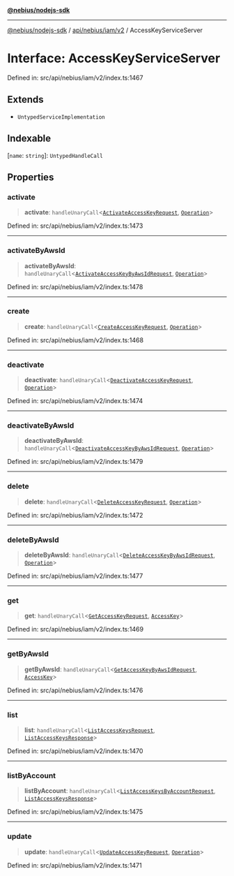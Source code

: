 [**@nebius/nodejs-sdk**](../../../../../README.md)

---

[@nebius/nodejs-sdk](../../../../../README.md) / [api/nebius/iam/v2](../README.md) / AccessKeyServiceServer

# Interface: AccessKeyServiceServer

Defined in: src/api/nebius/iam/v2/index.ts:1467

## Extends

- `UntypedServiceImplementation`

## Indexable

\[`name`: `string`\]: `UntypedHandleCall`

## Properties

### activate

> **activate**: `handleUnaryCall`\<[`ActivateAccessKeyRequest`](ActivateAccessKeyRequest.md), [`Operation`](../../../common/v1/interfaces/Operation.md)\>

Defined in: src/api/nebius/iam/v2/index.ts:1473

---

### activateByAwsId

> **activateByAwsId**: `handleUnaryCall`\<[`ActivateAccessKeyByAwsIdRequest`](ActivateAccessKeyByAwsIdRequest.md), [`Operation`](../../../common/v1/interfaces/Operation.md)\>

Defined in: src/api/nebius/iam/v2/index.ts:1478

---

### create

> **create**: `handleUnaryCall`\<[`CreateAccessKeyRequest`](CreateAccessKeyRequest.md), [`Operation`](../../../common/v1/interfaces/Operation.md)\>

Defined in: src/api/nebius/iam/v2/index.ts:1468

---

### deactivate

> **deactivate**: `handleUnaryCall`\<[`DeactivateAccessKeyRequest`](DeactivateAccessKeyRequest.md), [`Operation`](../../../common/v1/interfaces/Operation.md)\>

Defined in: src/api/nebius/iam/v2/index.ts:1474

---

### deactivateByAwsId

> **deactivateByAwsId**: `handleUnaryCall`\<[`DeactivateAccessKeyByAwsIdRequest`](DeactivateAccessKeyByAwsIdRequest.md), [`Operation`](../../../common/v1/interfaces/Operation.md)\>

Defined in: src/api/nebius/iam/v2/index.ts:1479

---

### delete

> **delete**: `handleUnaryCall`\<[`DeleteAccessKeyRequest`](DeleteAccessKeyRequest.md), [`Operation`](../../../common/v1/interfaces/Operation.md)\>

Defined in: src/api/nebius/iam/v2/index.ts:1472

---

### deleteByAwsId

> **deleteByAwsId**: `handleUnaryCall`\<[`DeleteAccessKeyByAwsIdRequest`](DeleteAccessKeyByAwsIdRequest.md), [`Operation`](../../../common/v1/interfaces/Operation.md)\>

Defined in: src/api/nebius/iam/v2/index.ts:1477

---

### get

> **get**: `handleUnaryCall`\<[`GetAccessKeyRequest`](GetAccessKeyRequest.md), [`AccessKey`](AccessKey.md)\>

Defined in: src/api/nebius/iam/v2/index.ts:1469

---

### getByAwsId

> **getByAwsId**: `handleUnaryCall`\<[`GetAccessKeyByAwsIdRequest`](GetAccessKeyByAwsIdRequest.md), [`AccessKey`](AccessKey.md)\>

Defined in: src/api/nebius/iam/v2/index.ts:1476

---

### list

> **list**: `handleUnaryCall`\<[`ListAccessKeysRequest`](ListAccessKeysRequest.md), [`ListAccessKeysResponse`](ListAccessKeysResponse.md)\>

Defined in: src/api/nebius/iam/v2/index.ts:1470

---

### listByAccount

> **listByAccount**: `handleUnaryCall`\<[`ListAccessKeysByAccountRequest`](ListAccessKeysByAccountRequest.md), [`ListAccessKeysResponse`](ListAccessKeysResponse.md)\>

Defined in: src/api/nebius/iam/v2/index.ts:1475

---

### update

> **update**: `handleUnaryCall`\<[`UpdateAccessKeyRequest`](UpdateAccessKeyRequest.md), [`Operation`](../../../common/v1/interfaces/Operation.md)\>

Defined in: src/api/nebius/iam/v2/index.ts:1471
